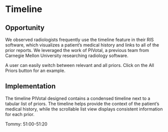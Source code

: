 Timeline
=============

Opportunity
-------------
We observed radiologists frequently use the timeline feature in their RIS software, which visualizes a patient’s medical history and links to all of the prior reports. We leveraged the work of PIVotal, a previous team from Carnegie Mellon University researching radiology software.

A user can easily switch between relevant and all priors. Click on the All Priors button for an example.

Implementation
-------------
The timeline PIVotal designed contains a condensed timeline next to a tabular list of priors. The timeline helps provide the context of the patient’s medical history, while the scrollable list view displays consistent information for each prior.





Tommy: 51:00-51:20